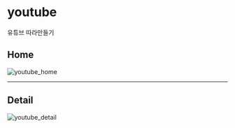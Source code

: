 # youtube
유튜브 따라만들기   
## Home
   
![youtube_home](https://user-images.githubusercontent.com/69416518/123226586-c2d61300-d50e-11eb-818c-19e4f4ffc93e.JPG)
   
   
***
   
   
## Detail
   
![youtube_detail](https://user-images.githubusercontent.com/69416518/123226583-c23d7c80-d50e-11eb-9cf4-38b8989c9c11.JPG)
